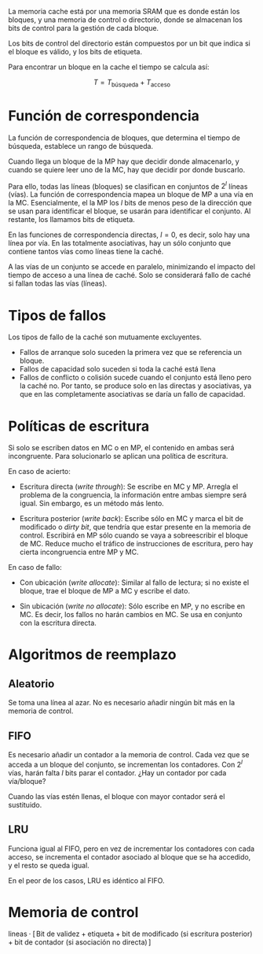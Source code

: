 
La memoria cache está por una memoria SRAM que es donde están los bloques, y una memoria de control o directorio, donde se almacenan los bits de control para la gestión de cada bloque.

Los bits de control del directorio están compuestos por un bit que indica si el bloque es válido, y los bits de etiqueta.

Para encontrar un bloque en la cache el tiempo se calcula así:

$$
T = T_{\text{búsqueda}} + T_{\text{acceso}}
$$

# Función de correspondencia

La función de correspondencia de bloques, que determina el tiempo de búsqueda, establece un rango de búsqueda.

Cuando llega un bloque de la MP hay que decidir donde almacenarlo, y cuando se quiere leer uno de la MC, hay que decidir por donde buscarlo.

Para ello, todas las líneas (bloques) se clasifican en conjuntos de $2^{l}$ líneas (vías). La función de correspondencia mapea un bloque de MP a una vía en la MC. Esencialmente, el la MP los $l$ bits de menos peso de la dirección que se usan para identificar el bloque, se usarán para identificar el conjunto. Al restante, los llamamos bits de etiqueta.

En las funciones de correspondencia directas, $l=0$, es decir, solo hay una línea por vía. En las totalmente asociativas, hay un sólo conjunto que contiene tantos vías como líneas tiene la caché.

A las vías de un conjunto se accede en paralelo, minimizando el impacto del tiempo de acceso a una línea de caché. Solo se considerará fallo de caché si fallan todas las vías (líneas).

# Tipos de fallos

Los tipos de fallo de la caché son mutuamente excluyentes.

- Fallos de arranque solo suceden la primera vez que se referencia un bloque.
- Fallos de capacidad solo suceden si toda la caché está llena
- Fallos de conflicto o colisión sucede cuando el conjunto está lleno pero la caché no. Por tanto, se produce solo en las directas y asociativas, ya que en las completamente asociativas se daría un fallo de capacidad.

# Políticas de escritura

Si solo se escriben datos en MC o en MP, el contenido en ambas será incongruente.
Para solucionarlo se aplican una política de escritura.

En caso de acierto:

- Escritura directa (*write through*): Se escribe en MC y MP. Arregla el problema de la congruencia, la información entre ambas siempre será igual. Sin embargo, es un método más lento.

- Escritura posterior (*write back*): Escribe sólo en MC y marca el bit de modificado o *dirty bit*, que tendría que estar presente en la memoria de control. Escribirá en MP sólo cuando se vaya a sobreescribir el bloque de MC. Reduce mucho el tráfico de instrucciones de escritura, pero hay cierta incongruencia entre MP y MC.

En caso de fallo:

- Con ubicación (*write allocate*): Similar al fallo de lectura; si no existe el bloque, trae el bloque de MP a MC y escribe el dato.

- Sin ubicación (*write no allocate*): Sólo escribe en MP, y no escribe en MC. Es decir, los fallos no harán cambios en MC. Se usa en conjunto con la escritura directa.

# Algoritmos de reemplazo

## Aleatorio

Se toma una línea al azar. No es necesario añadir ningún bit más en la memoria de control.

## FIFO

Es necesario añadir un contador a la memoria de control. Cada vez que se acceda a un bloque del conjunto, se incrementan los contadores. Con $2^{l}$ vías, harán falta $l$ bits parar el contador. ¿Hay un contador por cada vía/bloque?

Cuando las vías estén llenas, el bloque con mayor contador será el sustituido.
## LRU

Funciona igual al FIFO, pero en vez de incrementar los contadores con cada acceso, se incrementa el contador asociado al bloque que se ha accedido, y el resto se queda igual.

En el peor de los casos, LRU es idéntico al FIFO.

# Memoria de control

$\text{lineas} · [\, \text{Bit de validez} + \text{etiqueta} + \text{bit de modificado (si escritura posterior)} + \text{bit de contador (si asociación no directa)} \,]$